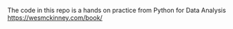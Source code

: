 The code in this repo is a hands on practice from Python for Data Analysis
https://wesmckinney.com/book/
